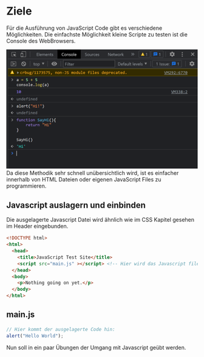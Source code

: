 # Ziele

Für die Ausführung von JavaScript Code gibt es verschiedene Möglichkeiten. Die einfachste Möglichkeit kleine Scripte zu testen ist die Console des WebBrowsers. 

![img.png](img/console.png)
Da diese Methodik sehr schnell unübersichtlich wird, ist es einfacher innerhalb von HTML Dateien oder eigenen JavaScript Files zu programmieren.

## Javascript auslagern und einbinden

Die ausgelagerte Javascript Datei wird ähnlich wie im CSS Kapitel gesehen im Header eingebunden.

~~~html
<!DOCTYPE html>
<html> 
  <head>
    <title>JavaScript Test Site</title>
    <script src="main.js" ></script> <!-- Hier wird das Javascript file eingebunden -->
  </head>
  <body>
    <p>Nothing going on yet.</p>
  </body>
</html>
~~~

## main.js

~~~javascript
// Hier kommt der ausgelagerte Code hin:
alert("Hello World");
~~~

Nun soll in ein paar Übungen der Umgang mit Javascript geübt werden.
